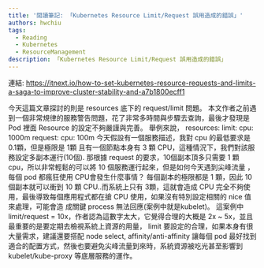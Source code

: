 ```yaml
---
title: '閱讀筆記: 「Kubernetes Resource Limit/Request 誤用造成的錯誤」'
authors: hwchiu
tags:
  - Reading
  - Kubernetes
  - ResourceManagement
description: 「Kubernetes Resource Limit/Request 誤用造成的錯誤」
---
```



連結: https://itnext.io/how-to-set-kubernetes-resource-requests-and-limits-a-saga-to-improve-cluster-stability-and-a7b1800ecff1

今天這篇文章探討的則是 resources 底下的 request/limit 問題。
本文作者之前遇到一個非常規律的服務警告問題，花了非常多時間與步驟去查詢，最後才發現是 Pod 裡面 Resource 的設定不夠嚴謹與完善。
舉例來說，
resources:
     limit: cpu: 1000m
     request: cpu: 100m
今天假設有一個服務描述，我對 cpu 的最低要求是 0.1顆，但是極限是 1顆
且有一個節點本身有 3 顆 CPU，這種情況下，我們對該服務設定多副本運行(10個). 那根據 request 的要求，10個副本頂多只需要 1 顆 cpu，所以非常輕鬆的可以將 10 個服務運行起來，但是如何今天遇到尖峰流量
，每個 pod 都瘋狂使用 CPU會發生什麼事情？
每個副本的極限都是 1 顆，因此 10 個副本就可以衝到 10 顆 CPU..而系統上只有 3顆，這就會造成 CPU 完全不夠使用，最後導致每個應用程式都在搶 CPU 使用，如果沒有特別設定相關的 nice 值來處理，可能會造
成關鍵 process 無法回應(案例中就是kubelet)。
這案例中 limit/request = 10x，作者認為這數字太大，它覺得合理的大概是 2x ~ 5x，並且最重要的是要定期去檢視系統上資源的用量， limit 要設定的合理，如果本身有很大量需求，建議還要搭配 node select,
affinity/anti-affinity 讓每個 pod 最好找到適合的配置方式，然後也要避免尖峰流量到來時，系統資源被吃光甚至影響到 kubelet/kube-proxy 等底層服務的運作。
